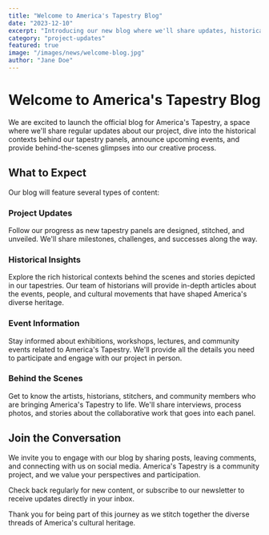 ```yaml
---
title: "Welcome to America's Tapestry Blog"
date: "2023-12-10"
excerpt: "Introducing our new blog where we'll share updates, historical insights, and event information about the America's Tapestry project."
category: "project-updates"
featured: true
image: "/images/news/welcome-blog.jpg"
author: "Jane Doe"
---
```


# Welcome to America's Tapestry Blog

We are excited to launch the official blog for America's Tapestry, a space where we'll share regular updates about our project, dive into the historical contexts behind our tapestry panels, announce upcoming events, and provide behind-the-scenes glimpses into our creative process.

## What to Expect

Our blog will feature several types of content:

### Project Updates
Follow our progress as new tapestry panels are designed, stitched, and unveiled. We'll share milestones, challenges, and successes along the way.

### Historical Insights
Explore the rich historical contexts behind the scenes and stories depicted in our tapestries. Our team of historians will provide in-depth articles about the events, people, and cultural movements that have shaped America's diverse heritage.

### Event Information
Stay informed about exhibitions, workshops, lectures, and community events related to America's Tapestry. We'll provide all the details you need to participate and engage with our project in person.

### Behind the Scenes
Get to know the artists, historians, stitchers, and community members who are bringing America's Tapestry to life. We'll share interviews, process photos, and stories about the collaborative work that goes into each panel.

## Join the Conversation

We invite you to engage with our blog by sharing posts, leaving comments, and connecting with us on social media. America's Tapestry is a community project, and we value your perspectives and participation.

Check back regularly for new content, or subscribe to our newsletter to receive updates directly in your inbox.

Thank you for being part of this journey as we stitch together the diverse threads of America's cultural heritage.

